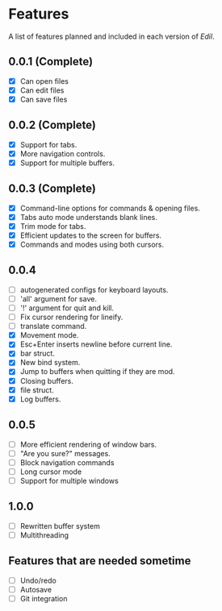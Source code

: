 # Features

A list of features planned and included in each version
of *Edil*.

## 0.0.1 (Complete)

- [x] Can open files
- [x] Can edit files
- [x] Can save files

## 0.0.2 (Complete)

- [x] Support for tabs.
- [x] More navigation controls.
- [x] Support for multiple buffers.

## 0.0.3 (Complete)

- [x] Command-line options for commands & opening files.
- [x] Tabs auto mode understands blank lines.
- [x] Trim mode for tabs.
- [x] Efficient updates to the screen for buffers.
- [x] Commands and modes using both cursors.

## 0.0.4

- [ ] autogenerated configs for keyboard layouts.
- [ ] 'all' argument for save.
- [ ] '!' argument for quit and kill.
- [ ] Fix cursor rendering for lineify.
- [ ] translate command.
- [x] Movement mode.
- [x] Esc+Enter inserts newline before current line.
- [x] bar struct.
- [x] New bind system.
- [x] Jump to buffers when quitting if they are mod.
- [x] Closing buffers.
- [x] file struct.
- [x] Log buffers.

## 0.0.5

- [ ] More efficient rendering of window bars.
- [ ] "Are you sure?" messages.
- [ ] Block navigation commands
- [ ] Long cursor mode
- [ ] Support for multiple windows

## 1.0.0

- [ ] Rewritten buffer system
- [ ] Multithreading

## Features that are needed sometime

- [ ] Undo/redo
- [ ] Autosave
- [ ] Git integration
